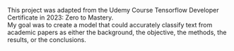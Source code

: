This project was adapted from the Udemy Course Tensorflow Developer Certificate in 2023: Zero to Mastery.  
My goal was to create a model that could accurately classify text from academic papers as either the
background, the objective, the methods, the results, or the conclusions.  
